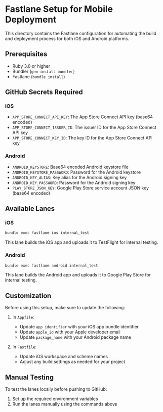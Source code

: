 # Fastlane Setup for Mobile Deployment

This directory contains the Fastlane configuration for automating the build and deployment process for both iOS and Android platforms.

## Prerequisites

- Ruby 3.0 or higher
- Bundler (`gem install bundler`)
- Fastlane (`bundle install`)

## GitHub Secrets Required

### iOS
- `APP_STORE_CONNECT_API_KEY`: The App Store Connect API key (base64 encoded)
- `APP_STORE_CONNECT_ISSUER_ID`: The issuer ID for the App Store Connect API key
- `APP_STORE_CONNECT_KEY_ID`: The key ID for the App Store Connect API key

### Android
- `ANDROID_KEYSTORE`: Base64 encoded Android keystore file
- `ANDROID_KEYSTORE_PASSWORD`: Password for the Android keystore
- `ANDROID_KEY_ALIAS`: Key alias for the Android signing key
- `ANDROID_KEY_PASSWORD`: Password for the Android signing key
- `PLAY_STORE_JSON_KEY`: Google Play Store service account JSON key (base64 encoded)

## Available Lanes

### iOS
```bash
bundle exec fastlane ios internal_test
```
This lane builds the iOS app and uploads it to TestFlight for internal testing.

### Android
```bash
bundle exec fastlane android internal_test
```
This lane builds the Android app and uploads it to Google Play Store for internal testing.

## Customization

Before using this setup, make sure to update the following:

1. In `Appfile`:
   - Update `app_identifier` with your iOS app bundle identifier
   - Update `apple_id` with your Apple developer email
   - Update `package_name` with your Android package name

2. In `Fastfile`:
   - Update iOS workspace and scheme names
   - Adjust any build settings as needed for your project

## Manual Testing

To test the lanes locally before pushing to GitHub:

1. Set up the required environment variables
2. Run the lanes manually using the commands above 